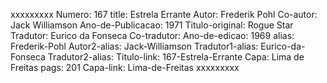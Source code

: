 xxxxxxxxx
Numero: 167
title: Estrela Errante
Autor: Frederik Pohl
Co-autor: Jack Williamson
Ano-de-Publicacao: 1971
Titulo-original: Rogue Star
Tradutor: Eurico da Fonseca
Co-tradutor: 
Ano-de-edicao: 1969
alias: Frederik-Pohl
Autor2-alias: Jack-Williamson
Tradutor1-alias: Eurico-da-Fonseca
Tradutor2-alias: 
Titulo-link: 167-Estrela-Errante
Capa: Lima de Freitas
pags: 201
Capa-link: Lima-de-Freitas
xxxxxxxxx